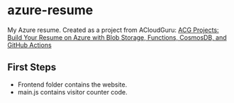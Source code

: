 # azure-resume
My Azure resume. Created as a project from ACloudGuru:
[ACG Projects: Build Your Resume on Azure with Blob Storage, Functions, CosmosDB, and GitHub Actions](https://www.youtube.com/watch?v=ieYrBWmkfno&t=135s)

## First Steps
- Frontend folder contains the website.
- main.js contains visitor counter code.